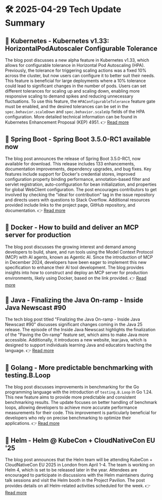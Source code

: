 # 🛠️ 2025-04-29 Tech Update Summary

## 🔹 Kubernetes - Kubernetes v1.33: HorizontalPodAutoscaler Configurable Tolerance
The blog post discusses a new alpha feature in Kubernetes v1.33, which allows for configurable tolerance in Horizontal Pod Autoscaling (HPA). Previously, the tolerance for triggering scaling actions was a fixed 10% across the cluster, but now users can configure it to better suit their needs. This feature is beneficial for large deployments where a 10% tolerance could lead to significant changes in the number of pods. Users can set different tolerances for scaling up and scaling down, enabling more responsive scaling to demand spikes and reducing unnecessary fluctuations. To use this feature, the `HPAConfigurableTolerance` feature gate must be enabled, and the desired tolerances can be set in the `spec.behavior.scaleDown` and `spec.behavior.scaleUp` fields of the HPA configuration. More detailed technical information can be found in Kubernetes Enhancement Proposal (KEP) 4951.
👉 [Read more](https://kubernetes.io/blog/2025/04/28/kubernetes-v1-33-hpa-configurable-tolerance/)

## 🔹 Spring Boot - Spring Boot 3.5.0-RC1 available now
The blog post announces the release of Spring Boot 3.5.0-RC1, now available for download. This release includes 133 enhancements, documentation improvements, dependency upgrades, and bug fixes. Key features include support for Docker's credential stores, improved configuration property binding performance, annotation-based filter and servlet registration, auto-configuration for bean initialization, and properties for global WebClient configuration. The post encourages contributors to get involved by checking the "ideal for contribution" tag in the issue repository and directs users with questions to Stack Overflow. Additional resources provided include links to the project page, GitHub repository, and documentation.
👉 [Read more](https://spring.io/blog/2025/04/25/spring-boot-3-5-0-RC1-available-now)

## 🔹 Docker - How to build and deliver an MCP server for production
The blog post discusses the growing interest and demand among developers to build, share, and run tools using the Model Context Protocol (MCP) with AI agents, known as Agentic AI. Since the introduction of MCP in December 2024, developers have been eager to implement this new specification to enhance their AI tool development. The blog provides insights into how to construct and deploy an MCP server for production environments, likely using Docker, based on the link provided.
👉 [Read more](https://www.docker.com/blog/build-to-prod-mcp-servers-with-docker/)

## 🔹 Java - Finalizing the Java On-ramp - Inside Java Newscast #90
The tech blog post titled "Finalizing the Java On-ramp - Inside Java Newscast #90" discusses significant changes coming in the Java 25 release. The episode of the Inside Java Newscast highlights the finalization of the "Paving the On-ramp" feature set, which aims to make Java more accessible. Additionally, it introduces a new website, lear.java, which is designed to support individuals learning Java and educators teaching the language.
👉 [Read more](https://inside.java/2025/04/24/ijn-ep-90/)

## 🔹 Golang - More predictable benchmarking with testing.B.Loop
The blog post discusses improvements in benchmarking for the Go programming language with the introduction of `testing.B.Loop` in Go 1.24. This new feature aims to provide more predictable and consistent benchmarking results. The update focuses on better handling of benchmark loops, allowing developers to achieve more accurate performance measurements for their code. This improvement is particularly beneficial for developers who rely on precise benchmarking to optimize their applications.
👉 [Read more](https://go.dev/blog/testing-b-loop)

## 🔹 Helm - Helm @ KubeCon + CloudNativeCon EU '25
The blog post announces that the Helm team will be attending KubeCon + CloudNativeCon EU 2025 in London from April 1-4. The team is working on Helm 4, which is set to be released later in the year. Attendees are encouraged to participate in discussions with the Helm maintainers during talk sessions and visit the Helm booth in the Project Pavilion. The post provides details on all Helm-related activities scheduled for the week.
👉 [Read more](https://helm.sh/blog/helm-at-kubecon-eu-25/)

